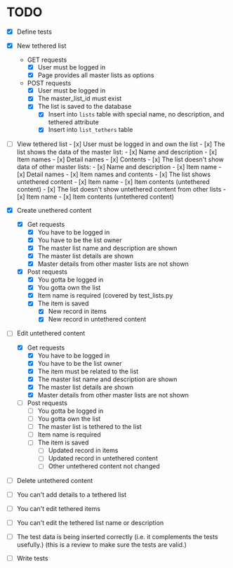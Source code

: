 # TODO

- [x] Define tests

- [x] New tethered list
    - GET requests
        - [x] User must be logged in
        - [x] Page provides all master lists as options
    - POST requests
        - [x] User must be logged in
        - [x] The master_list_id must exist
        - [x] The list is saved to the database
            - [x] Insert into `lists` table with special name, no description, and tethered attribute
            - [x] Insert into `list_tethers` table
- [ ] View tethered list
        - [x] User must be logged in and own the list
        - [x] The list shows the data of the master list:
            - [x] Name and description
            - [x] Item names
            - [x] Detail names
            - [x] Contents
        - [x] The list doesn't show data of other master lists:
            - [x] Name and description
            - [x] Item name
            - [x] Detail names
            - [x] Item names and contents
        - [x] The list shows untethered content
            - [x] Item name
            - [x] Item contents (untethered content)
        - [x] The list doesn't show untethered content from other lists
            - [x] Item name
            - [x] Item contents (untethered content)
- [x] Create unethered content
    - [x] Get requests
        - [x] You have to be logged in
        - [x] You have to be the list owner
        - [x] The master list name and description are shown
        - [x] The master list details are shown
        - [x] Master details from other master lists are not shown
    - [x] Post requests
        - [x] You gotta be logged in
        - [x] You gotta own the list
        - [x] Item name is required (covered by test_lists.py
        - [x] The item is saved
            - [x] New record in items
            - [x] New record in untethered content
- [ ] Edit untethered content
    - [x] Get requests
        - [x] You have to be logged in
        - [x] You have to be the list owner
        - [x] The item must be related to the list
        - [x] The master list name and description are shown
        - [x] The master list details are shown
        - [x] Master details from other master lists are not shown
    - [ ] Post requests
        - [ ] You gotta be logged in
        - [ ] You gotta own the list
        - [ ] The master list is tethered to the list
        - [ ] Item name is required
        - [ ] The item is saved
            - [ ] Updated record in items
            - [ ] Updated record in untethered content
            - [ ] Other untethered content not changed
- [ ] Delete untethered content
- [ ] You can't add details to a tethered list
- [ ] You can't edit tethered items
- [ ] You can't edit the tethered list name or description
- [ ] The test data is being inserted correctly (i.e. it complements the tests usefully.) (this is a review to make sure the tests are valid.)

- [ ] Write tests
